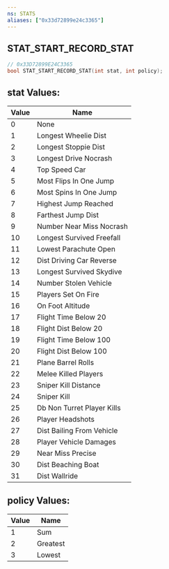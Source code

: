 ```yaml
---
ns: STATS
aliases: ["0x33d72899e24c3365"]
---
```

## STAT_START_RECORD_STAT

```c
// 0x33D72899E24C3365
bool STAT_START_RECORD_STAT(int stat, int policy);
```

## stat Values:
| Value | Name |
| --- | --- |
| 0 | None |
| 1 | Longest Wheelie Dist |
| 2 | Longest Stoppie Dist |
| 3 | Longest Drive Nocrash |
| 4 | Top Speed Car |
| 5 | Most Flips In One Jump |
| 6 | Most Spins In One Jump |
| 7 | Highest Jump Reached |
| 8 | Farthest Jump Dist |
| 9 | Number Near Miss Nocrash |
| 10 | Longest Survived Freefall |
| 11 | Lowest Parachute Open |
| 12 | Dist Driving Car Reverse |
| 13 | Longest Survived Skydive |
| 14 | Number Stolen Vehicle |
| 15 | Players Set On Fire |
| 16 | On Foot Altitude |
| 17 | Flight Time Below 20 |
| 18 | Flight Dist Below 20 |
| 19 | Flight Time Below 100 |
| 20 | Flight Dist Below 100 |
| 21 | Plane Barrel Rolls |
| 22 | Melee Killed Players |
| 23 | Sniper Kill Distance |
| 24 | Sniper Kill |
| 25 | Db Non Turret Player Kills |
| 26 | Player Headshots |
| 27 | Dist Bailing From Vehicle |
| 28 | Player Vehicle Damages |
| 29 | Near Miss Precise |
| 30 | Dist Beaching Boat |
| 31 | Dist Wallride |


## policy Values:
| Value | Name |
| --- | --- |
| 1 | Sum |
| 2 | Greatest |
| 3 | Lowest |

